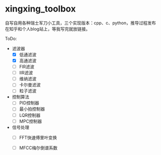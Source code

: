 # xingxing_toolbox
自写自用各种瑞士军刀小工具，三个实现版本：cpp、c、python，推导过程发布在知乎和个人blog站上，等我写完就放链接。

ToDo:

- 滤波器
  - [x] 低通滤波
  - [x] 高通滤波
  - [ ] FIR滤波
  - [ ] IIR滤波
  - [ ] 维纳滤波
  - [ ] 卡尔曼滤波
  - [ ] 粒子滤波
- 控制算法
  - [ ] PID控制器
  - [ ] 最小拍控制器
  - [ ] LQR控制器
  - [ ] MPC控制器
- 信号处理
  - [ ] FFT快速傅里叶变换
  - [ ] MFCC梅尔倒谱系数

